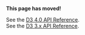 **This page has moved!**

See the [D3 4.0 API Reference](https://github.com/d3/d3/blob/master/API.md#delimiter-separated-values-d3-dsv).
<br>See the [D3 3.x API Reference](https://github.com/d3/d3-3.x-api-reference/blob/master/CSV.md).
